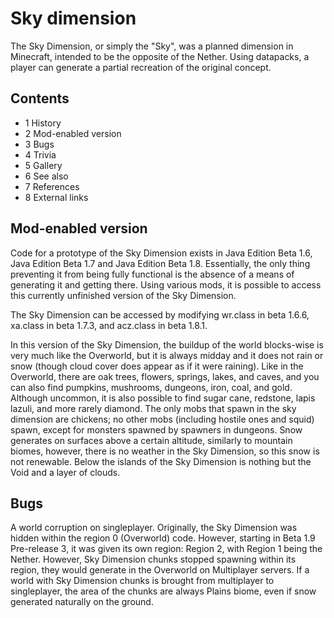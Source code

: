 # Sky dimension
The Sky Dimension, or simply the "Sky", was a planned dimension in Minecraft, intended to be the opposite of the Nether. Using datapacks, a player can generate a partial recreation of the original concept.

## Contents
- 1 History
- 2 Mod-enabled version
- 3 Bugs
- 4 Trivia
- 5 Gallery
- 6 See also
- 7 References
- 8 External links

## Mod-enabled version
Code for a prototype of the Sky Dimension exists in Java Edition Beta 1.6, Java Edition Beta 1.7 and Java Edition Beta 1.8. Essentially, the only thing preventing it from being fully functional is the absence of a means of generating it and getting there. Using various mods, it is possible to access this currently unfinished version of the Sky Dimension.

The Sky Dimension can be accessed by modifying wr.class in beta 1.6.6, xa.class in beta 1.7.3, and acz.class in beta 1.8.1.

In this version of the Sky Dimension, the buildup of the world blocks-wise is very much like the Overworld, but it is always midday and it does not rain or snow (though cloud cover does appear as if it were raining). Like in the Overworld, there are oak trees, flowers, springs, lakes, and caves, and you can also find pumpkins, mushrooms, dungeons, iron, coal, and gold. Although uncommon, it is also possible to find sugar cane, redstone, lapis lazuli, and more rarely diamond. The only mobs that spawn in the sky dimension are chickens; no other mobs (including hostile ones and squid) spawn, except for monsters spawned by spawners in dungeons. Snow generates on surfaces above a certain altitude, similarly to mountain biomes, however, there is no weather in the Sky Dimension, so this snow is not renewable. Below the islands of the Sky Dimension is nothing but the Void and a layer of clouds.

## Bugs
A world corruption on singleplayer.
Originally, the Sky Dimension was hidden within the region 0 (Overworld) code. However, starting in Beta 1.9 Pre-release 3, it was given its own region: Region 2, with Region 1 being the Nether. However, Sky Dimension chunks stopped spawning within its region, they would generate in the Overworld on Multiplayer servers. If a world with Sky Dimension chunks is brought from multiplayer to singleplayer, the area of the chunks are always Plains biome, even if snow generated naturally on the ground.


